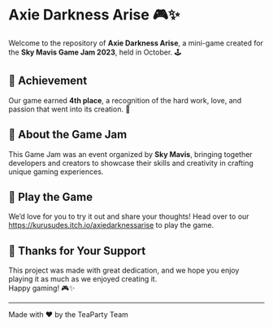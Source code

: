 # Axie Darkness Arise 🎮✨  

Welcome to the repository of **Axie Darkness Arise**, a mini-game created for the **Sky Mavis Game Jam 2023**, held in October. 🕹️  

## 🎉 Achievement  
Our game earned **4th place**, a recognition of the hard work, love, and passion that went into its creation. 💖  

## 📝 About the Game Jam  
This Game Jam was an event organized by **Sky Mavis**, bringing together developers and creators to showcase their skills and creativity in crafting unique gaming experiences.  

## 🚀 Play the Game  
We’d love for you to try it out and share your thoughts! Head over to our https://kurusudes.itch.io/axiedarknessarise to play the game.  

## 💌 Thanks for Your Support  
This project was made with great dedication, and we hope you enjoy playing it as much as we enjoyed creating it.  
Happy gaming! 🎮✨  

---
Made with ❤️ by the TeaParty Team
